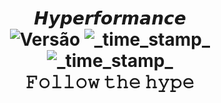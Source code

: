 <h1 align="center">𝙃𝙮𝙥𝙚𝙧𝙛𝙤𝙧𝙢𝙖𝙣𝙘𝙚 

<div align="center">
  <!-- Versão -->
    <img src="https://img.shields.io/badge/Versão-v0.4-blue.svg?longCache=true&style=popout-square"
      alt="Versão" />
  <!-- Last Updated -->
    <img src="https://img.shields.io/badge/Atualizado-2 De Fevereiro de 2021-green.svg?longCache=true&style=flat-square"
      alt="_time_stamp_" />
  <!-- Min Magisk -->
    <img src="https://img.shields.io/badge/Versão do Magisk compativel-20.0-red.svg?longCache=true&style=flat-square"
      alt="_time_stamp_" /></div>

<div align="center">
  <strong>
    𝙵𝚘𝚕𝚕𝚘𝚠 𝚝𝚑𝚎 𝚑𝚢𝚙𝚎
</div>




